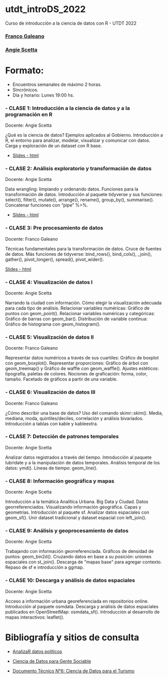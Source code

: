 # utdt_introDS_2022
Curso de introducción a la ciencia de datos con R - UTDT 2022


### [Franco Galeano](https://tartagalensis.netlify.app/)
### [Angie Scetta](https://github.com/angiescetta)


# Formato:
- Encuentros semanales de máximo 2 horas.
- Sincrónicos.
- Día y horario: Lunes 19:00 hs.




### - __CLASE 1__: Introducción a la ciencia de datos y a la programación en R

Docente: Angie Scetta

¿Qué es la ciencia de datos? Ejemplos aplicados al Gobierno. Introducción a R, el entorno para analizar, modelar, visualizar y comunicar con datos. Carga y exploración de un dataset con R base.

* [Slides - html](PRESENTACIONES/CLASE%201.html)


### - __CLASE 2__: Análisis exploratorio y transformación de datos

Docente: Angie Scetta

Data wrangling: limpiando y ordenando datos. Funciones para la transformación de datos. Introducción al paquete tidyverse y sus funciones: select(), filter(), mutate(), arrange(), rename(), group_by(), summarise(). Concatenar funciones con “pipe” %>%.

* [Slides - html](PRESENTACIONES/CLASE%202.html)

### - __CLASE 3__: Pre procesamiento de datos

Docente: Franco Galeano

Técnicas fundamentales para la transformación de datos. Cruce de fuentes de datos. Más funciones de tidyverse: bind_rows(), bind_cols(), _join(), gather(), pivot_longer(), spread(), pivot_wider().

[Slides - html](PRESENTACIONES/CLASE%203.html)

### - __CLASE 4__: Visualización de datos I

Docente: Angie Scetta

Narrando la ciudad con información. Cómo elegir la visualización adecuada para cada tipo de análisis. Relacionar variables numéricas: Gráfico de puntos con geom_point(). Relacionar variables numéricas y categóricas: Gráfico de barras con geom_bar(). Distribución de variable continua: Gráfico de histograma con geom_histogram().

### - __CLASE 5__: Visualización de datos II

Docente: Franco Galeano

Representar datos numéricos a través de sus cuartiles: Gráfico de boxplot con geom_boxplot(). Representar proporciones: Gráfico de árbol con geom_treemap() y Gráfico de waffle con geom_waffle(). Ajustes estéticos: tipografía, paletas de colores. Nociones de graficación: forma, color, tamaño. Facetado de gráficos a partir de una variable.

### - __CLASE 6__: Visualización de datos III

Docente: Franco Galeano

¿Cómo describir una base de datos? Uso del comando skimr::skim(). Media, mediana, moda, quintiles/deciles, correlación y análisis bivariados. Introducción a tablas con kable y kableextra.

### - __CLASE 7__: Detección de patrones temporales

Docente: Angie Scetta

Analizar datos registrados a través del tiempo. Introducción al paquete lubridate y a la manipulación de datos temporales. Análisis temporal de los datos: ymd(). Líneas de tiempo: geom_line().

### - __CLASE 8__: Información geográfica y mapas

Docente: Angie Scetta

Introducción a la temática Analítica Urbana. Big Data y Ciudad. Datos georreferenciados. Visualizando información geográfica. Capas y geometrías. Introducción al paquete sf. Analizar datos espaciales con geom_sf(). Unir dataset tradicional y dataset espacial con left_join().

### - __CLASE 9__: Análisis y geoprocesamiento de datos

Docente: Angie Scetta

Trabajando con información georreferenciada. Gráficos de densidad de puntos: geom_bin2d(). Cruzando datos en base a su posición: uniones espaciales con st_join(). Descarga de "mapas base" para agregar contexto. Repaso de sf e introducción a ggmap.

### - __CLASE 10__: Descarga y análisis de datos espaciales

Docente: Angie Scetta

Acceso a información urbana georeferenciada en repositorios online. Introducción al paquete osmdata. Descarga y análisis de datos espaciales publicados en OpenStreetMap: osmdata_sf(). Introducción al desarrollo de mapas interactivos: leaflet().




# Bibliografía y sitios de consulta

- [AnalizaR datos políticos](https://arcruz0.github.io/libroadp/)

- [Ciencia de Datos para Gente Sociable](https://bitsandbricks.github.io/ciencia_de_datos_gente_sociable/)

- [Documento Técnico N°6: Ciencia de Datos para el Turismo](https://dnme-minturdep.github.io/DT6_ciencia_de_datos_turismo/index.html#documento-t%C3%A9cnico-n%C2%BA6---resumen)

